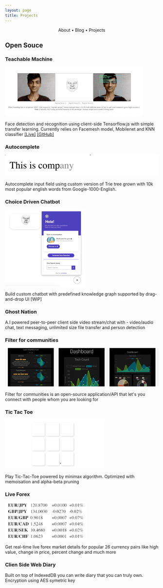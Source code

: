 ```yaml
---
layout: page
title: Projects
---
```


<section>
	<div style="text-align: center;">
		<span class="hlink " onclick="window.location='/whoami/'">About</span> • 
		<span class="hlink " onclick="window.location='/whoami/blog'">Blog</span> • 
		<span class="hlink " onclick="window.location='/whoami/projects'">Projects</span>
	</div>
	<div></div>
</section>

## Open Souce

### Teachable Machine

![tm](/assets/projs/teachablemachine.gif)

Face detection and recognition using client-side Tensorflow.js with simple transfer learning. Currently relies on Facemesh model, Mobilenet and KNN classifier [[Live]]() [[GitHub]]()

### Autocomplete

![tm](/assets/projs/autocomplete.gif)

Autocomplete input field using custom version of Trie tree grown with 10k most popular english words from Google-1000-English.

### Choice Driven Chatbot

![tm](/assets/projs/cbot.gif)

Build custom chatbot with predefined knowledge graph supported by drag-and-drop UI [WIP]

### Ghost Nation
A.I powered peer-to-peer client side video stream/chat with - video/audio chat, text messaging, unlimited size file transfer and person detection

### Filter for communities

![tm](/assets/projs/filter.png)

Filter for communities is an open-source application/API that let's you connect with people whom you are looking for

### Tic Tac Toe

![tm](/assets/projs/ttt.gif)

Play Tic-Tac-Toe powered by minimax algorithm. Optimized with memoisation and alpha-beta pruning

### Live Forex

![tm](/assets/projs/fx.gif)

Get real-time live forex market details for popular 26 currency pairs like high value, change in price, percent change and much more

### Clien Side Web Diary
Built on top of IndexedDB you can write diary that you can truly own. Encryption using AES symetric key